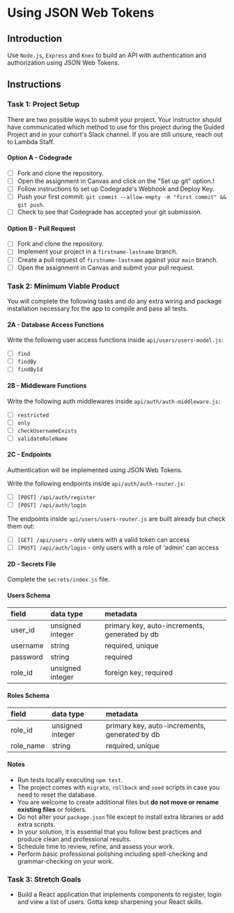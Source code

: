 # Using JSON Web Tokens

## Introduction

Use `Node.js`, `Express` and `Knex` to build an API with authentication and authorization using JSON Web Tokens.

## Instructions

### Task 1: Project Setup

There are two possible ways to submit your project. Your instructor should have communicated which method to use for this project during the Guided Project and in your cohort's Slack channel. If you are still unsure, reach out to Lambda Staff.

#### Option A - Codegrade

- [ ] Fork and clone the repository.
- [ ] Open the assignment in Canvas and click on the "Set up git" option.!
- [ ] Follow instructions to set up Codegrade's Webhook and Deploy Key.
- [ ] Push your first commit: `git commit --allow-empty -m "first commit" && git push`.
- [ ] Check to see that Codegrade has accepted your git submission.

#### Option B - Pull Request

- [ ] Fork and clone the repository.
- [ ] Implement your project in a `firstname-lastname` branch.
- [ ] Create a pull request of `firstname-lastname` against your `main` branch.
- [ ] Open the assignment in Canvas and submit your pull request.

### Task 2: Minimum Viable Product

You will complete the following tasks and do any extra wiring and package installation necessary for the app to compile and pass all tests.

#### 2A - Database Access Functions

Write the following user access functions inside `api/users/users-model.js`:

- [ ] `find`
- [ ] `findBy`
- [ ] `findById`

#### 2B - Middleware Functions

Write the following auth middlewares inside `api/auth/auth-middleware.js`:

- [ ] `restricted`
- [ ] `only`
- [ ] `checkUsernameExists`
- [ ] `validateRoleName`

#### 2C - Endpoints

Authentication will be implemented using JSON Web Tokens.

Write the following endpoints inside `api/auth/auth-router.js`:

- [ ] `[POST] /api/auth/register`
- [ ] `[POST] /api/auth/login`

The endpoints inside `api/users/users-router.js` are built already but check them out:

- [ ] `[GET] /api/users` - only users with a valid token can access
- [ ] `[POST] /api/auth/login` - only users with a role of 'admin' can access

#### 2D - Secrets File

Complete the `secrets/index.js` file.

#### Users Schema

| field    | data type        | metadata                                      |
| :------- | :--------------- | :-------------------------------------------- |
| user_id  | unsigned integer | primary key, auto-increments, generated by db |
| username | string           | required, unique                              |
| password | string           | required                                      |
| role_id  | unsigned integer | foreign key, required                         |

#### Roles Schema

| field     | data type        | metadata                                      |
| :-------- | :--------------- | :-------------------------------------------- |
| role_id   | unsigned integer | primary key, auto-increments, generated by db |
| role_name | string           | required, unique                              |

#### Notes

- Run tests locally executing `npm test`.
- The project comes with `migrate`, `rollback` and `seed` scripts in case you need to reset the database.
- You are welcome to create additional files but **do not move or rename existing files** or folders.
- Do not alter your `package.json` file except to install extra libraries or add extra scripts.
- In your solution, it is essential that you follow best practices and produce clean and professional results.
- Schedule time to review, refine, and assess your work.
- Perform basic professional polishing including spell-checking and grammar-checking on your work.

### Task 3: Stretch Goals

- Build a React application that implements components to register, login and view a list of users. Gotta keep sharpening your React skills.
